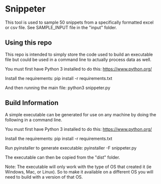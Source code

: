 # Snippeter

This tool is used to sample 50 snippets from a specifically formatted excel or csv file.
See SAMPLE_INPUT file in the "input" folder.


## Using this repo

This repo is intended to simply store the code used to build an executable file but
could be used in a command line to actually process data as well.

You must first have Python 3 installed to do this:
https://www.python.org/

Install the requirements:
pip install -r requirements.txt

And then running the main file:
python3 snippeter.py


## Build Information

A simple executable can be generated for use on any machine by doing the following in a command line.

You must first have Python 3 installed to do this:
https://www.python.org/

Install the requirements:
pip install -r requirements.txt

Run pyinstaller to generate executable:
pyinstaller -F snippeter.py

The executable can then be copied from the "dist" folder.

Note: The executable will only work with the type of OS that created it (ie Windows, Mac, or Linux).
So to make it available on a different OS you will need to build with a version of that OS.
